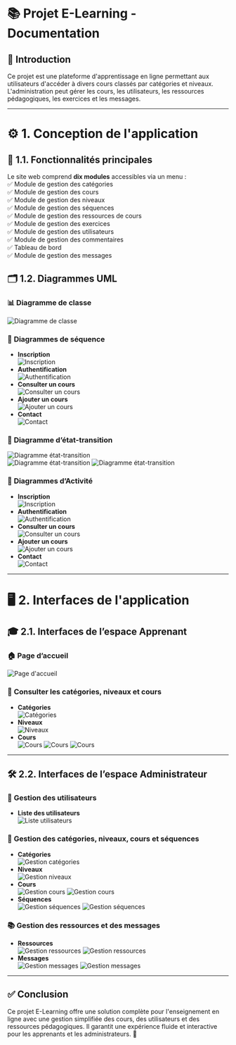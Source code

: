 
# 📚 **Projet E-Learning - Documentation**

## 📝 **Introduction**
Ce projet est une plateforme d'apprentissage en ligne permettant aux utilisateurs d'accéder à divers cours classés par catégories et niveaux. L'administration peut gérer les cours, les utilisateurs, les ressources pédagogiques, les exercices et les messages.

---

# ⚙️ **1. Conception de l'application**  

## 📌 **1.1. Fonctionnalités principales**  
Le site web comprend **dix modules** accessibles via un menu :  
✅ Module de gestion des catégories  
✅ Module de gestion des cours  
✅ Module de gestion des niveaux  
✅ Module de gestion des séquences  
✅ Module de gestion des ressources de cours  
✅ Module de gestion des exercices  
✅ Module de gestion des utilisateurs  
✅ Module de gestion des commentaires  
✅ Tableau de bord  
✅ Module de gestion des messages  

## 🗂 **1.2. Diagrammes UML**  

### 📊 **Diagramme de classe**
![Diagramme de classe](storage/diagramme_classe.png)

### 📌 **Diagrammes de séquence**  
- **Inscription**  
  ![Inscription](storage/diagramme_inscription.png)  
- **Authentification**  
  ![Authentification](storage/diagramme_authentification.png)  
- **Consulter un cours**  
  ![Consulter un cours](storage/diagramme_consulter_cours.png)  
- **Ajouter un cours**  
  ![Ajouter un cours](storage/diagramme_ajouter_cours.png)  
- **Contact**  
  ![Contact](storage/diagramme_contact.png)  

### 🔄 **Diagramme d’état-transition**  
![Diagramme état-transition](storage/diagramme_etat_transition1.png)  
![Diagramme état-transition](storage/diagramme_etat_transition2.png) 
![Diagramme état-transition](storage/diagramme_etat_transition3.png) 

### 🎯 **Diagrammes d’Activité**  
- **Inscription**  
  ![Inscription](storage/diagramme_activite_inscription.png)
- **Authentification**  
  ![Authentification](storage/diagramme_activite_authentification.png)
- **Consulter un cours**  
  ![Consulter un cours](storage/diagramme_activite_consulter_cours.png)  
- **Ajouter un cours**  
  ![Ajouter un cours](storage/diagramme_activite_ajouter_cours.png)  
- **Contact**  
  ![Contact](storage/diagramme_activite_contact.png)  

---

# 🖥 **2. Interfaces de l'application**  

## 🎓 **2.1. Interfaces de l’espace Apprenant**  

### 🏠 **Page d’accueil**
![Page d'accueil](storage/page_accueil.png)  

### 📂 **Consulter les catégories, niveaux et cours**  
- **Catégories**  
  ![Catégories](storage/consulter_categories.png)  
- **Niveaux**  
  ![Niveaux](storage/consulter_niveaux.png)  
- **Cours**  
  ![Cours](storage/consulter_cours.png)
  ![Cours](storage/consulter_cours2.png)
  ![Cours](storage/consulter_cours3.png)

---

## 🛠 **2.2. Interfaces de l’espace Administrateur**  

### 👤 **Gestion des utilisateurs**  
- **Liste des utilisateurs**  
  ![Liste utilisateurs](storage/liste_utilisateurs.png)   

### 📂 **Gestion des catégories, niveaux, cours et séquences**  
- **Catégories**  
  ![Gestion catégories](storage/gestion_categories.png)  
- **Niveaux**  
  ![Gestion niveaux](storage/gestion_niveaux.png)  
- **Cours**  
  ![Gestion cours](storage/gestion_cours.png)
  ![Gestion cours](storage/gestion_cours2.png)
- **Séquences**  
  ![Gestion séquences](storage/gestion_sequences.png)
   ![Gestion séquences](storage/gestion_sequences2.png)

### 📚 **Gestion des ressources et des messages**  
- **Ressources**  
  ![Gestion ressources](storage/gestion_ressources.png)
  ![Gestion ressources](storage/gestion_ressources2.png) 
- **Messages**  
  ![Gestion messages](storage/gestion_messages.png)
  ![Gestion messages](storage/gestion_messages2.png) 

---

## ✅ **Conclusion**
Ce projet E-Learning offre une solution complète pour l'enseignement en ligne avec une gestion simplifiée des cours, des utilisateurs et des ressources pédagogiques. Il garantit une expérience fluide et interactive pour les apprenants et les administrateurs. 🚀

